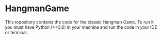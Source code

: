 # HangmanGame

This repository contains the code for the classic Hangman Game.
To run it you must have Python (>=3.0) in your machine and run the code in your IDE or terminal.
